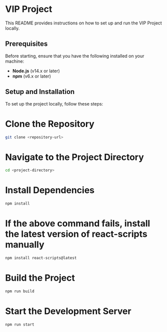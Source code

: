 # VIP Project

This README provides instructions on how to set up and run the VIP Project locally.

## Prerequisites

Before starting, ensure that you have the following installed on your machine:
- **Node.js** (v14.x or later)
- **npm** (v6.x or later)

## Setup and Installation

To set up the project locally, follow these steps:


# Clone the Repository
```bash
git clone <repository-url>
```

# Navigate to the Project Directory
```bash
cd <project-directory>
```

# Install Dependencies
```bash
npm install
```

# If the above command fails, install the latest version of react-scripts manually
```bash
npm install react-scripts@latest
```

# Build the Project
```bash
npm run build
```

# Start the Development Server
```bash
npm run start
```
